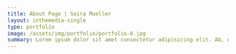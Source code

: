 ```yaml
---
title: About Page | Saira Mueller
layout: inthemedia-single
type: portfolio
image: /assets/img/portfolio/portfolio-8.jpg
summary: Lorem ipsum dolor sit amet consectetur adipisicing elit. Ab, unde odit. Tenetur distinctio officia blanditiis asperiores vel nesciunt, et quam?
---
```

